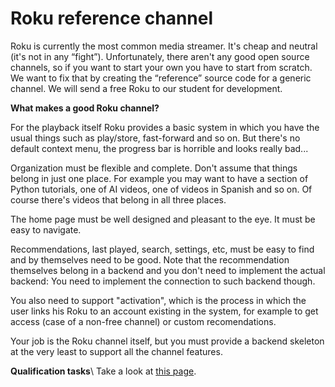
# Roku reference channel

 
Roku is currently the most common media streamer. It's cheap and neutral (it's not in any “fight”). Unfortunately, there aren't any good open source channels, so if you want to start your own you have to start from scratch. We want to fix that by creating the “reference” source code for a generic channel. We will send a free Roku to our student for development. 

**What makes a good Roku channel?**

For the playback itself Roku provides a basic system in which you have the usual things such as play/store, fast-forward and so on. But there's no default context menu, the progress bar is horrible and looks really bad...

Organization must be flexible and complete. Don't assume that things belong in just one place. For example you may want to have a section of Python tutorials, one of AI videos, one of videos in Spanish and so on. Of course there's videos that belong in all three places.

The home page must be well designed and pleasant to the eye. It must be easy to navigate.

Recommendations, last played, search, settings, etc, must be easy to find and by themselves need to be good. Note that the recommendation themselves belong in a backend and you don't need to implement the actual backend: You need to implement the connection to such backend though.

You also need to support "activation", which is the process in which the user links his Roku to an account existing in the system, for example to get access (case of a non-free channel) or custom recomendations.

Your job is the Roku channel itself, but you must provide a backend skeleton at the very least to support all the channel features.

**Qualification tasks**\\
Take a look at [this page](https://ccextractor.org/public/gsoc/takehome).


